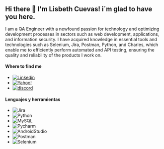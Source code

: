 ## Hi there 👋 I'm Lisbeth Cuevas! i´m glad to have you here.

I am a QA Engineer with a newfound passion for technology and optimizing development processes in sectors such as web development, applications, and information security. I have acquired knowledge in essential tools and technologies such as Selenium, Jira, Postman, Python, and Charles, which enable me to efficiently perform automated and API testing, ensuring the quality and reliability of the products I work on.

#### Where to find me

- [![Linkedin](https://img.shields.io/badge/LinkedIn-0077B5?style=for-the-badge&logo=linkedin&logoColor=white)](https://linkedin.com/in/lisbeth-cuevas-qa-engineer)
- [![Yahoo!](https://img.shields.io/badge/Yahoo!-6001D2?style=for-the-badge&logo=Yahoo!&logoColor=white)](mailto:lis.cc_93@yahoo.com.co)
- [![discord](https://img.shields.io/badge/Discord-7289DA?style=for-the-badge&logo=discord&logoColor=white)](messageto:merlin.93#2574)

#### Lenguajes y herramientas

- ![Jira](https://img.shields.io/badge/Jira-0052CC?style=for-the-badge&logo=Jira&logoColor=white)
- ![Python](https://img.shields.io/badge/Python-3776AB?style=for-the-badge&logo=python&logoColor=white)
- ![MySQL](https://img.shields.io/badge/MySQL-00000F?style=for-the-badge&logo=mysql&logoColor=white)
- ![Pycharm](https://img.shields.io/badge/PyCharm-000000.svg?&style=for-the-badge&logo=PyCharm&logoColor=white)
- ![AndroidStudio](https://img.shields.io/badge/Android_Studio-3DDC84?style=for-the-badge&logo=android-studio&logoColor=white)
- ![Postman](https://img.shields.io/badge/Postman-FF6C37?style=for-the-badge&logo=postman&logoColor=white)
- ![Selenium](https://img.shields.io/badge/-selenium-%43B02A?style=for-the-badge&logo=selenium&logoColor=white)






<!--
**liscc93/liscc93** is a ✨ _special_ ✨ repository because its `README.md` (this file) appears on your GitHub profile.

Here are some ideas to get you started:

- 🔭 I’m currently working on ...
- 🌱 I’m currently learning ...
- 👯 I’m looking to collaborate on ...
- 🤔 I’m looking for help with ...
- 💬 Ask me about ...
- 📫 How to reach me: ...
- 😄 Pronouns: ...
- ⚡ Fun fact: ...
-->
